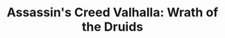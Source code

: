 ---
title: "Assassin's Creed Valhalla: Wrath of the Druids"
platform: Xbox Series X
status: beaten
---